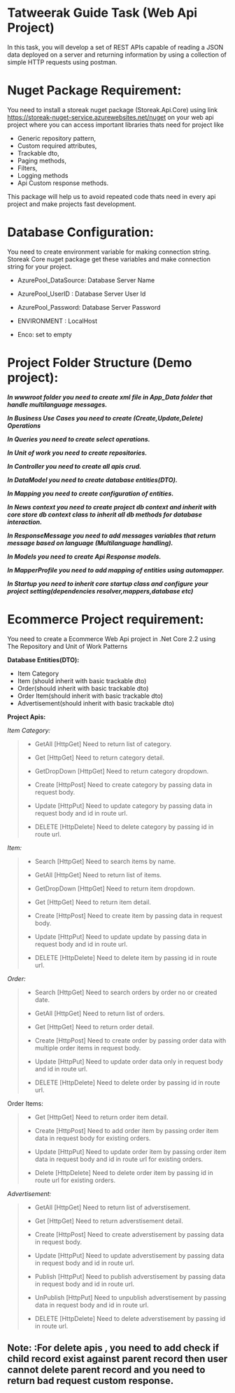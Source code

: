 # **Tatweerak Guide Task (Web Api Project)**

In this task, you will develop a set of REST APIs capable of reading a JSON data deployed
on a server and returning information by using a collection of simple HTTP requests using postman.

# **Nuget Package Requirement:**

You need to install a storeak nuget package (Storeak.Api.Core) using link https://storeak-nuget-service.azurewebsites.net/nuget on your web api project where you can access important libraries thats need for project like 
* Generic repository pattern,
* Custom required attributes,
* Trackable dto,
* Paging methods,
* Filters,
* Logging methods
* Api Custom response methods.

This package will help us to avoid repeated code thats need in every api project and make projects fast development.

# **Database Configuration:**

You need to create environment variable for making connection string. Storeak Core nuget package get these variables and make connection string for your project.

* AzurePool_DataSource: Database Server Name
 
* AzurePool_UserID :  Database Server User Id
 
* AzurePool_Password:  Database Server Password
 
* ENVIRONMENT : LocalHost
 
* Enco: set to empty

# **Project Folder Structure (Demo project):**
> 


***In wwwroot folder you need to create xml file in App_Data folder that handle multilanguage messages.***

> 

***In Business Use Cases you need to create (Create,Update,Delete) Operations***

> 

***In Queries you need to create select operations.***


> 

***In Unit of work you need to create repositories.***
> 
> 
***In Controller you need to create all apis crud.***



***In DataModel you need to create database entities(DTO).***
> 

***In Mapping you need to create configuration of entities.***


***In News context you need to create project db context and inherit with core store db context class to inherit all db methods for database interaction.***


***In ResponseMessage you need to add messages variables that return message based on language (Multilanguage handling).***


***In Models you need to create Api Response models.***

***In MapperProfile you need to add mapping of entities using automapper.***


***In Startup you need to inherit core startup class and configure your project setting(dependencies resolver,mappers,database etc)***


# **Ecommerce Project requirement**:

You need to create a Ecommerce Web Api project in .Net Core 2.2 using The Repository and Unit of Work Patterns

**Database Entities(DTO):**

* Item Category 
* Item (should inherit with basic trackable dto)
* Order(should inherit with basic trackable dto)
* Order Item(should inherit with basic trackable dto)
* Advertisement(should inherit with basic trackable dto)

**Project Apis:**

*Item Category:*

> * GetAll [HttpGet]
> Need to return list of category.
> 
> * Get [HttpGet]
> Need to return category detail.
> 
> * GetDropDown [HttpGet]
> Need to return category dropdown.
> 
> * Create [HttpPost]
> Need to create category by passing data in request body. 
> 
> * Update [HttpPut]
> Need to update category by passing data in request body and id in route url. 
> 
> * DELETE [HttpDelete]
> Need to delete category by passing id in route url. 

*Item:*

> * Search [HttpGet]
> Need to search items by name.
> 
> * GetAll [HttpGet]
> Need to return list of items.
> 
> * GetDropDown [HttpGet]
> Need to return item dropdown.
> 
> * Get [HttpGet]
> Need to return item detail.
> 
> * Create [HttpPost]
> Need to create item by passing data in request body. 
> 
> * Update [HttpPut]
> Need to update update by passing data in request body and id in route url. 
> 
> * DELETE [HttpDelete]
> Need to delete item by passing id in route url. 

*Order:*

> * Search [HttpGet]
> Need to search orders by order no or created date.
> 
> * GetAll [HttpGet]
> Need to return list of orders.
> 
> * Get [HttpGet]
> Need to return order detail.
> 
> * Create [HttpPost]
> Need to create order by passing order data with multiple order items in request body. 
> 
> * Update [HttpPut]
> Need to update order data only in request body and id in route url. 
> 
> * DELETE [HttpDelete]
> Need to delete order by passing id in route url. 

Order Items:

> * Get [HttpGet]
> Need to return order item detail.
> 
> * Create [HttpPost]
> Need to add order item by passing order item data in request body for existing orders.
> 
> * Update [HttpPut]
> Need to update order item by passing order item data in request body and id in route url for existing orders.
> 
> * Delete [HttpDelete]
> Need to delete order item by passing id in route url for existing orders.

*Advertisement:*

> * GetAll [HttpGet]
> Need to return list of adverstisement.
> 
> * Get [HttpGet]
> Need to return adverstisement detail.
> 
> * Create [HttpPost]
> Need to create adverstisement by passing data in request body. 
> 
> * Update [HttpPut]
> Need to update adverstisement by passing data in request body and id in route url. 
> 
> * Publish [HttpPut]
> Need to publish adverstisement by passing data in request body and id in route url.
> 
> * UnPublish [HttpPut]
> Need to unpublish adverstisement by passing data in request body and id in route url.
> 
> * DELETE [HttpDelete]
> Need to delete adverstisement by passing id in route url. 

## **Note:** :For delete apis , you need to add check if child record exist against parent record then user cannot delete parent record and you need to return bad request custom response.
